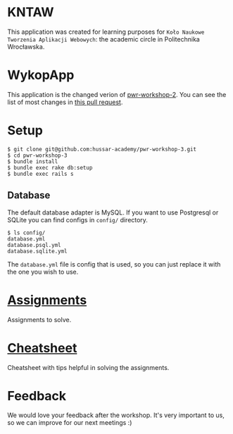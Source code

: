 # KNTAW
This application was created for learning purposes for `Koło Naukowe Tworzenia Aplikacji Webowych`: the academic circle in Politechnika Wrocławska.

# WykopApp
This application is the changed verion of [pwr-workshop-2](https://github.com/hussar-academy/pwr-workshop-2). You can see the list of most changes in [this pull request](https://github.com/hussar-academy/pwr-workshop-3/pull/1/files).

# Setup

```
$ git clone git@github.com:hussar-academy/pwr-workshop-3.git
$ cd pwr-workshop-3
$ bundle install
$ bundle exec rake db:setup
$ bundle exec rails s
```

## Database

The default database adapter is MySQL. If you want to use Postgresql or SQLite you can find configs in `config/` directory.

```
$ ls config/
database.yml
database.psql.yml
database.sqlite.yml
```

The `database.yml` file is config that is used, so you can just replace it with the one you wish to use.

# [Assignments](https://github.com/hussar-academy/pwr-workshop-3/blob/master/assignments.md)

Assignments to solve.

# [Cheatsheet](https://github.com/hussar-academy/pwr-workshop-3/blob/master/cheatsheet.md)

Cheatsheet with tips helpful in solving the assignments.

# Feedback

We would love your feedback after the workshop. It's very important to us, so we can improve for our next meetings :)

